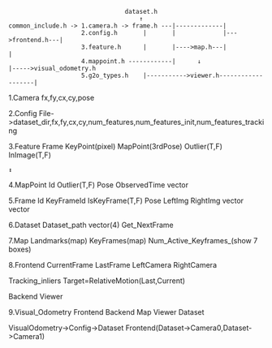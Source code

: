 ~~~
                                dataset.h
                                    ↑
common_include.h -> 1.camera.h -> frame.h ---|-------------|
                    2.config.h       |       |             |--->frontend.h---| 
                    3.feature.h      |       |---->map.h---|                 |
                    4.mappoint.h ------------|      ↓                       |----->visual_odometry.h
                    5.g2o_types.h    |----------->viewer.h-------------------|
~~~

1.Camera
fx,fy,cx,cy,pose

2.Config
File->dataset_dir,fx,fy,cx,cy,num_features,num_features_init,num_features_tracking


3.Feature<Many>
Frame
KeyPoint(pixel)
MapPoint(3rdPose)
Outlier(T,F)
InImage(T,F)

    ↕

4.MapPoint<One>
Id
Outlier(T,F)
Pose
ObservedTime
vector<Feature>


5.Frame
Id
KeyFrameId
IsKeyFrame(T,F)
Pose
LeftImg
RightImg
vector<LeftFeature>
vector<RightFeature>

6.Dataset
Dataset_path
vector<Camera>(4)
Get_NextFrame

7.Map
Landmarks(map<MapPoint>)
KeyFrames(map<Frames>)
Num_Active_Keyframes_(show 7 boxes)

8.Frontend
CurrentFrame
LastFrame
LeftCamera
RightCamera

Tracking_inliers
Target=RelativeMotion(Last,Current)

Backend
Viewer

9.Visual_Odometry
Frontend
Backend
Map
Viewer
Dataset

VisualOdometry->Config->Dataset
Frontend(Dataset->Camera0,Dataset->Camera1)
